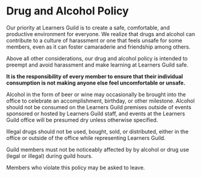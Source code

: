 # Drug and Alcohol Policy

Our priority at Learners Guild is to create a safe, comfortable, and productive environment for everyone. We realize that drugs and alcohol can contribute to a culture of harassment or one that feels unsafe for some members, even as it can foster camaraderie and friendship among others.

Above all other considerations, our drug and alcohol policy is intended to preempt and avoid harassment and make learning at Learners Guild safe.

**It is the responsibility of every member to ensure that their individual consumption is not making anyone else feel uncomfortable or unsafe.**

Alcohol in the form of beer or wine may occasionally be brought into the office to celebrate an accomplishment, birthday, or other milestone. Alcohol should not be consumed on the Learners Guild premises outside of events sponsored or hosted by Learners Guild staff, and events at the Learners Guild office will be presumed dry unless otherwise specified.

Illegal drugs should not be used, bought, sold, or distributed, either in the office or outside of the office while representing Learners Guild.

Guild members must not be noticeably affected by by alcohol or drug use (legal or illegal) during guild hours.

Members who violate this policy may be asked to leave.

